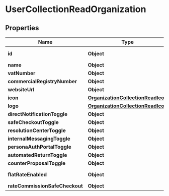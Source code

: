 

# UserCollectionReadOrganization


## Properties

| Name | Type | Description | Notes |
|------------ | ------------- | ------------- | -------------|
|**id** | **Object** |  |  [optional] [readonly] |
|**name** | **Object** |  |  [optional] |
|**vatNumber** | **Object** |  |  [optional] |
|**commercialRegistryNumber** | **Object** |  |  [optional] |
|**websiteUrl** | **Object** |  |  [optional] |
|**icon** | [**OrganizationCollectionReadIcon**](OrganizationCollectionReadIcon.md) |  |  [optional] |
|**logo** | [**OrganizationCollectionReadIcon**](OrganizationCollectionReadIcon.md) |  |  [optional] |
|**directNotificationToggle** | **Object** |  |  |
|**safeCheckoutToggle** | **Object** |  |  |
|**resolutionCenterToggle** | **Object** |  |  |
|**internalMessagingToggle** | **Object** |  |  |
|**personaAuthPortalToggle** | **Object** |  |  |
|**automatedReturnToggle** | **Object** |  |  |
|**counterProposalToggle** | **Object** |  |  |
|**flatRateEnabled** | **Object** |  |  [optional] [readonly] |
|**rateCommissionSafeCheckout** | **Object** |  |  |



